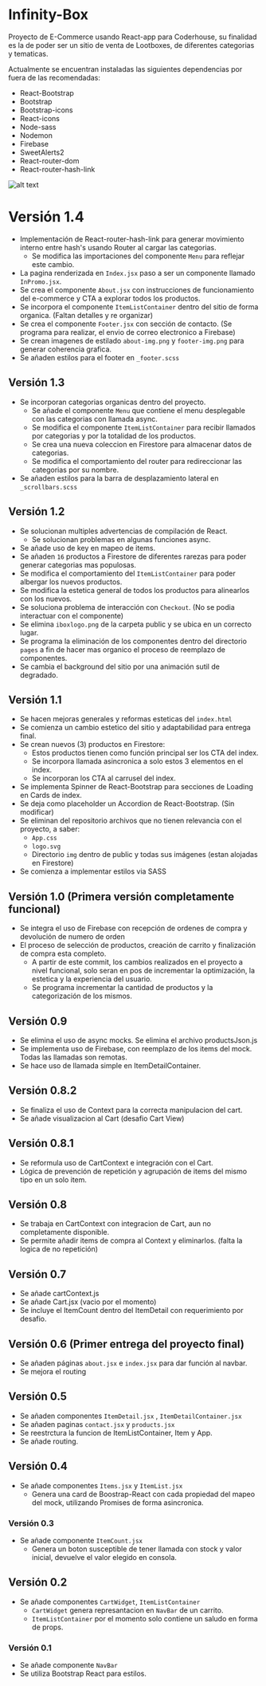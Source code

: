 # Infinity-Box
Proyecto de E-Commerce usando React-app para Coderhouse, su finalidad es la de poder ser un sitio de venta de Lootboxes, de diferentes categorias y tematicas.

Actualmente se encuentran instaladas las siguientes dependencias por fuera de las recomendadas:
- React-Bootstrap
- Bootstrap
- Bootstrap-icons
- React-icons
- Node-sass
- Nodemon
- Firebase
- SweetAlerts2
- React-router-dom
- React-router-hash-link

![alt text](https://media.giphy.com/media/HtXAfIeJBFSiZ5zXOZ/giphy.gif?cid=790b761100663205c06b2fdd17e21e63c4c2682ed7fae873&rid=giphy.gif&ct=g)

# Versión 1.4
- Implementación de React-router-hash-link para generar movimiento interno entre hash's usando Router al cargar las categorias.
    - Se modifica las importaciones del componente `Menu` para reflejar este cambio.
- La pagina renderizada en `Index.jsx` paso a ser un componente llamado `InPromo.jsx`.
- Se crea el componente `About.jsx` con instrucciones de funcionamiento del e-commerce y CTA a explorar todos los productos.
- Se incorpora el componente `ItemListContainer` dentro del sitio de forma organica. (Faltan detalles y re organizar)
- Se crea el componente `Footer.jsx` con sección de contacto. (Se programa para realizar, el envio de correo electronico a Firebase)
- Se crean imagenes de estilado `about-img.png` y `footer-img.png` para generar coherencia grafica.
- Se añaden estilos para el footer en `_footer.scss`

## Versión 1.3
- Se incorporan categorias organicas dentro del proyecto.
    - Se añade el componente `Menu` que contiene el menu desplegable con las categorias con llamada async.
    - Se modifica el componente `ItemListContainer` para recibir llamados por categorias y por la totalidad de los productos.
    - Se crea una nueva coleccion en Firestore para almacenar datos de categorias.
    - Se modifica el comportamiento del router para redireccionar las categorias por su nombre.
- Se añaden estilos para la barra de desplazamiento lateral en `_scrollbars.scss`

## Versión 1.2
- Se solucionan multiples advertencias de compilación de React.
    - Se solucionan problemas en algunas funciones async.
- Se añade uso de key en mapeo de items.
- Se añaden `16` productos a Firestore de diferentes rarezas para poder generar categorias mas populosas.
- Se modifica el comportamiento del `ItemListContainer` para poder albergar los nuevos productos.
- Se modifica la estetica general de todos los productos para alinearlos con los nuevos.
- Se soluciona problema de interacción con `Checkout`. (No se podia interactuar con el componente)
- Se elimina `iboxlogo.png` de la carpeta public y se ubica en un correcto lugar.
- Se programa la eliminación de los componentes dentro del directorio `pages` a fin de hacer mas organico el proceso de reemplazo de componentes.
- Se cambia el background del sitio por una animación sutil de degradado.

## Versión 1.1
- Se hacen mejoras generales y reformas esteticas del `index.html`
- Se comienza un cambio estetico del sitio y adaptabilidad para entrega final.
- Se crean nuevos (3) productos en Firestore:
    - Estos productos tienen como función principal ser los CTA del index.
    - Se incorpora llamada asincronica a solo estos 3 elementos en el index.
    - Se incorporan los CTA al carrusel del index.
- Se implementa Spinner de React-Bootstrap para secciones de Loading en Cards de index.
- Se deja como placeholder un Accordion de React-Bootstrap. (Sin modificar)
- Se eliminan del repositorio archivos que no tienen relevancia con el proyecto, a saber:
    - `App.css`
    - `logo.svg`
    - Directorio `img` dentro de public y todas sus imágenes (estan alojadas en Firestore)
- Se comienza a implementar estilos via SASS 

## Versión 1.0 (Primera versión completamente funcional)
- Se integra el uso de Firebase con recepción de ordenes de compra y devolución de numero de orden
- El proceso de selección de productos, creación de carrito y finalización de compra esta completo.
    - A partir de este commit, los cambios realizados en el proyecto a nivel funcional, solo seran en pos de incrementar la optimización, la estetica y la experiencia del usuario.
    - Se programa incrementar la cantidad de productos y la categorización de los mismos.

## Versión 0.9
- Se elimina el uso de async mocks. Se elimina el archivo productsJson.js
- Se implementa uso de Firebase, con reemplazo de los items del mock. Todas las llamadas son remotas.
- Se hace uso de llamada simple en ItemDetailContainer.

## Versión 0.8.2
- Se finaliza el uso de Context para la correcta manipulacion del cart.
- Se añade visualizacion al Cart (desafio Cart View)

## Versión 0.8.1
- Se reformula uso de CartContext e integración con el Cart.
- Lógica de prevención de repetición y agrupación de items del mismo tipo en un solo item.

## Versión 0.8
- Se trabaja en CartContext con integracion de Cart, aun no completamente disponible.
- Se permite añadir items de compra al Context y eliminarlos. (falta la logica de no repetición)

## Versión 0.7 
- Se añade cartContext.js
- Se añade Cart.jsx (vacio por el momento)
- Se incluye el ItemCount dentro del ItemDetail con requerimiento por desafio.

## Versión 0.6 (Primer entrega del proyecto final)
- Se añaden páginas `about.jsx` e `index.jsx` para dar función al navbar.
- Se mejora el routing

## Versión 0.5
- Se añaden componentes `ItemDetail.jsx` , `ItemDetailContainer.jsx`
- Se añaden paginas `contact.jsx` y `products.jsx`
- Se reestrctura la funcion de ItemListContainer, Item y App.
- Se añade routing.

## Versión 0.4
- Se añade componentes `Items.jsx` y `ItemList.jsx`
    - Genera una card de Boostrap-React con cada propiedad del mapeo del mock, utilizando Promises de forma asincronica.

### Versión 0.3
- Se añade componente `ItemCount.jsx`
    - Genera un boton susceptible de tener llamada con stock y valor inicial, devuelve el valor elegido en consola.

## Versión 0.2

- Se añade componentes `CartWidget`, `ItemListContainer`
    - `CartWidget` genera represantacion en `NavBar` de un carrito.
    - `ItemListContainer` por el momento solo contiene un saludo en forma de props.

### Versión 0.1

- Se añade componente `NavBar`
- Se utiliza Bootstrap React para estilos.
